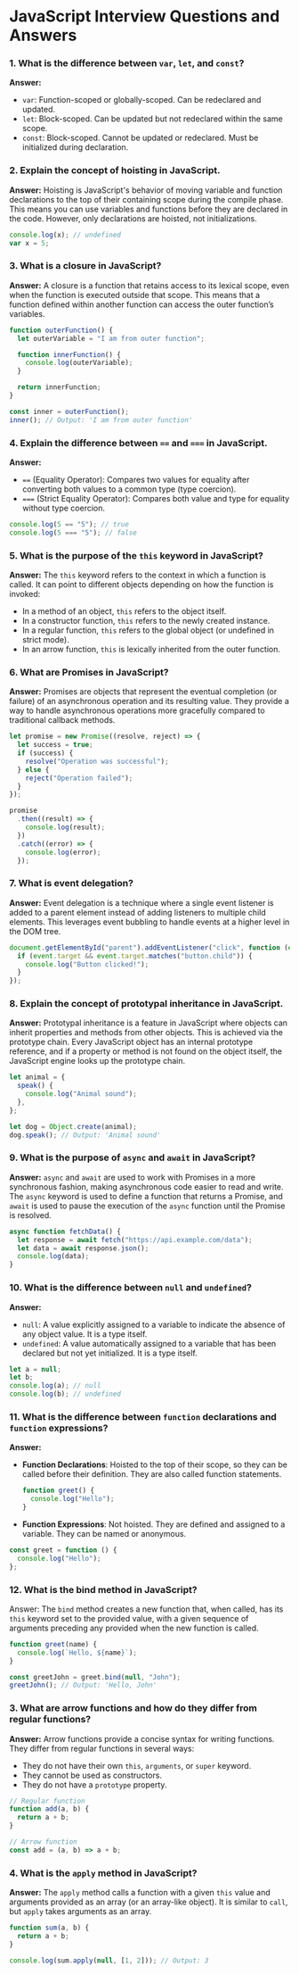 # JavaScript Interview Questions and Answers

### 1. What is the difference between `var`, `let`, and `const`?

**Answer:**

- `var`: Function-scoped or globally-scoped. Can be redeclared and updated.
- `let`: Block-scoped. Can be updated but not redeclared within the same scope.
- `const`: Block-scoped. Cannot be updated or redeclared. Must be initialized during declaration.

### 2. Explain the concept of hoisting in JavaScript.

**Answer:**
Hoisting is JavaScript's behavior of moving variable and function declarations to the top of their containing scope during the compile phase. This means you can use variables and functions before they are declared in the code. However, only declarations are hoisted, not initializations.

```javascript
console.log(x); // undefined
var x = 5;
```

### 3. What is a closure in JavaScript?

**Answer:**
A closure is a function that retains access to its lexical scope, even when the function is executed outside that scope. This means that a function defined within another function can access the outer function’s variables.

```javascript
function outerFunction() {
  let outerVariable = "I am from outer function";

  function innerFunction() {
    console.log(outerVariable);
  }

  return innerFunction;
}

const inner = outerFunction();
inner(); // Output: 'I am from outer function'
```

### 4. Explain the difference between `==` and `===` in JavaScript.

**Answer:**

- `==` (Equality Operator): Compares two values for equality after converting both values to a common type (type coercion).
- `===` (Strict Equality Operator): Compares both value and type for equality without type coercion.

```javascript
console.log(5 == "5"); // true
console.log(5 === "5"); // false
```

### 5. What is the purpose of the `this` keyword in JavaScript?

**Answer:**
The `this` keyword refers to the context in which a function is called. It can point to different objects depending on how the function is invoked:

- In a method of an object, `this` refers to the object itself.
- In a constructor function, `this` refers to the newly created instance.
- In a regular function, `this` refers to the global object (or undefined in strict mode).
- In an arrow function, `this` is lexically inherited from the outer function.

### 6. What are Promises in JavaScript?

**Answer:**
Promises are objects that represent the eventual completion (or failure) of an asynchronous operation and its resulting value. They provide a way to handle asynchronous operations more gracefully compared to traditional callback methods.

```javascript
let promise = new Promise((resolve, reject) => {
  let success = true;
  if (success) {
    resolve("Operation was successful");
  } else {
    reject("Operation failed");
  }
});

promise
  .then((result) => {
    console.log(result);
  })
  .catch((error) => {
    console.log(error);
  });
```

### 7. What is event delegation?

**Answer:**
Event delegation is a technique where a single event listener is added to a parent element instead of adding listeners to multiple child elements. This leverages event bubbling to handle events at a higher level in the DOM tree.

```javascript
document.getElementById("parent").addEventListener("click", function (event) {
  if (event.target && event.target.matches("button.child")) {
    console.log("Button clicked!");
  }
});
```

### 8. Explain the concept of prototypal inheritance in JavaScript.

**Answer:**
Prototypal inheritance is a feature in JavaScript where objects can inherit properties and methods from other objects. This is achieved via the prototype chain. Every JavaScript object has an internal prototype reference, and if a property or method is not found on the object itself, the JavaScript engine looks up the prototype chain.

```javascript
let animal = {
  speak() {
    console.log("Animal sound");
  },
};

let dog = Object.create(animal);
dog.speak(); // Output: 'Animal sound'
```

### 9. What is the purpose of `async` and `await` in JavaScript?

**Answer:**
`async` and `await` are used to work with Promises in a more synchronous fashion, making asynchronous code easier to read and write. The `async` keyword is used to define a function that returns a Promise, and `await` is used to pause the execution of the `async` function until the Promise is resolved.

```javascript
async function fetchData() {
  let response = await fetch("https://api.example.com/data");
  let data = await response.json();
  console.log(data);
}
```

### 10. What is the difference between `null` and `undefined`?

**Answer:**

- `null`: A value explicitly assigned to a variable to indicate the absence of any object value. It is a type itself.
- `undefined`: A value automatically assigned to a variable that has been declared but not yet initialized. It is a type itself.

```javascript
let a = null;
let b;
console.log(a); // null
console.log(b); // undefined
```

### 11. What is the difference between `function` declarations and `function` expressions?

**Answer:**

- **Function Declarations**: Hoisted to the top of their scope, so they can be called before their definition. They are also called function statements.
  ```javascript
  function greet() {
    console.log("Hello");
  }
  ```
- **Function Expressions**: Not hoisted. They are defined and assigned to a variable. They can be named or anonymous.

```javascript
const greet = function () {
  console.log("Hello");
};
```

### 12. What is the bind method in JavaScript?

Answer:
The `bind` method creates a new function that, when called, has its `this` keyword set to the provided value, with a given sequence of arguments preceding any provided when the new function is called.

```javascript
function greet(name) {
  console.log(`Hello, ${name}`);
}

const greetJohn = greet.bind(null, "John");
greetJohn(); // Output: 'Hello, John'
```

### 3. What are arrow functions and how do they differ from regular functions?

**Answer:**
Arrow functions provide a concise syntax for writing functions. They differ from regular functions in several ways:

- They do not have their own `this`, `arguments`, or `super` keyword.
- They cannot be used as constructors.
- They do not have a `prototype` property.

```javascript
// Regular function
function add(a, b) {
  return a + b;
}

// Arrow function
const add = (a, b) => a + b;
```

### 4. What is the `apply` method in JavaScript?

**Answer:**
The `apply` method calls a function with a given `this` value and arguments provided as an array (or an array-like object). It is similar to `call`, but `apply` takes arguments as an array.

```javascript
function sum(a, b) {
  return a + b;
}

console.log(sum.apply(null, [1, 2])); // Output: 3
```
